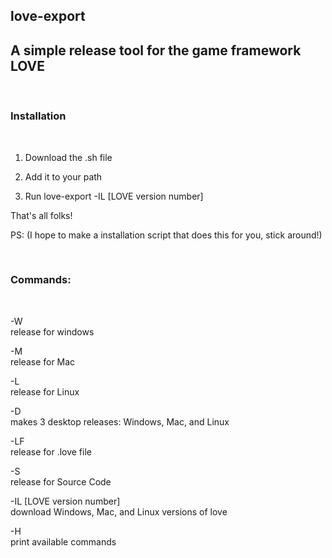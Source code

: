 love-export
----
A simple release tool for the game framework LOVE
----
<br>
<h3> Installation </h3> <br>

1. Download the .sh file <br>

2. Add it to your path <br>

3. Run love-export -IL [LOVE version number] <br>

That's all folks! <br>

PS: (I hope to make a installation script that does this for you, stick around!)

<br>
<h3> Commands: </h3> <br>

-W <br>
release for windows

-M <br>
release for Mac

-L <br>
release for Linux

-D <br>
makes 3 desktop releases: Windows, Mac, and Linux

-LF <br>
release for .love file

-S <br>
release for Source Code

-IL [LOVE version number] <br>
download Windows, Mac, and Linux versions of love

-H <br>
print available commands